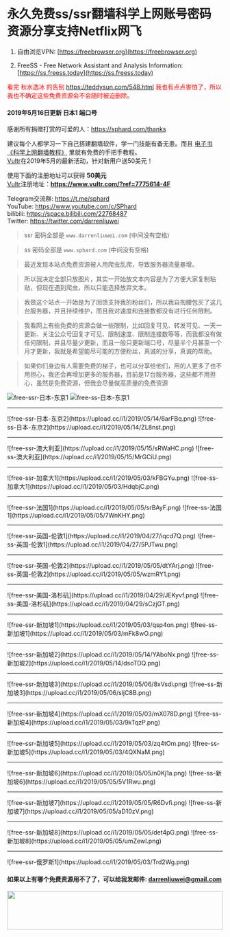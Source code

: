 # 永久免费ss/ssr翻墙科学上网账号密码资源分享支持Netflix网飞
1. 自由浏览VPN: [https://freebrowser.org](https://freebrowser.org)

2. FreeSS - Free Network Assistant and Analysis Information: [https://ss.freess.today](https://ss.freess.today)

<font color="red">看完 秋水逸冰 的告别 <a href="https://teddysun.com/548.html">https://teddysun.com/548.html</a> 我也有点点害怕了，所以我也不确定这些免费资源会不会随时被迫删除。</font>

#### 2019年5月16日更新 日本1 端口号

感谢所有捐赠打赏的可爱的人：https://sphard.com/thanks

建议每个人都学习一下自己搭建翻墙软件，学一门技能有备无患。而且 [电子书《科学上网翻墙教程》](https://darren110.github.io) 里就有免费的手把手教程。<br>
[Vultr](https://www.vultr.com/?ref=7775614-4F)在2019年5月的最新活动，针对新用户送50美元！

使用下面的注册地址可以获得 **50美元**<br>
[Vultr](https://www.vultr.com/?ref=7775614-4F)注册地址：**https://www.vultr.com/?ref=7775614-4F**

Telegram交流群: https://t.me/sphard<br>
YouTube: https://www.youtube.com/c/SPhard<br>
bilibili: https://space.bilibili.com/22768487<br>
Twitter: https://twitter.com/darrenliuwei
>ssr 密码全部是 `www.darrenliuwei.com` (中间没有空格)

>ss 密码全部是 `www.sphard.com` (中间没有空格)

>最近发现本站点免费资源被人用爬虫乱爬，导致服务器流量暴增。

>所以我决定全部只放图片，其实一开始放文本内容是为了方便大家复制粘贴，但现在遇到爬虫，所以只能选择放弃文本。

>我做这个站点一开始是为了回馈支持我的粉丝们，所以我自掏腰包买了这几台服务器，并且持续维护，而且我对速度和连接数都没有进行任何限制。

>我看网上有些免费的资源会做一些限制，比如回复可见、转发可见、一天一更新、关注公众号回复才可见、限制速度、限制连接数等等，而我都没有做任何限制，并且尽量少更新，而且一般只更新端口号，尽量半个月甚至一个月才更新，我就是希望能尽可能的方便粉丝，真诚的分享，真诚的帮助。

>如果你们身边有人需要免费的梯子，也可以分享给他们，用的人更多了也不用担心，我还会再增加更多的服务器，目前是17台服务器，这些都不用担心，虽然是免费资源，但我会尽量做高质量的免费资源

![free-ssr-日本-东京1](https://upload.cc/i1/2019/05/16/6giaCz.png)
![free-ss-日本-东京1](https://upload.cc/i1/2019/05/16/VRmFBp.png)
<hr>
![free-ssr-日本-东京2](https://upload.cc/i1/2019/05/14/6arFBq.png)
![free-ss-日本-东京2](https://upload.cc/i1/2019/05/14/ZL8nst.png)
<hr>
![free-ssr-澳大利亚](https://upload.cc/i1/2019/05/15/sRWaHC.png)
![free-ss-澳大利亚](https://upload.cc/i1/2019/05/15/MrGCiU.png)
<hr>
![free-ssr-加拿大1](https://upload.cc/i1/2019/05/03/kFBGYu.png)
![free-ss-加拿大1](https://upload.cc/i1/2019/05/03/HdqbjC.png)
<hr>
![free-ssr-法国1](https://upload.cc/i1/2019/05/05/srBAyF.png)
![free-ss-法国1](https://upload.cc/i1/2019/05/05/7WnKHY.png)
<hr>
![free-ssr-英国-伦敦1](https://upload.cc/i1/2019/04/27/iqcd7Q.png)
![free-ss-英国-伦敦1](https://upload.cc/i1/2019/04/27/5PJTwu.png)
<hr>
![free-ssr-英国-伦敦2](https://upload.cc/i1/2019/05/05/dtYArj.png)
![free-ss-英国-伦敦2](https://upload.cc/i1/2019/05/05/wzmRY1.png)
<hr>
![free-ssr-美国-洛杉矶](https://upload.cc/i1/2019/04/29/JEKyvf.png)
![free-ss-美国-洛杉矶](https://upload.cc/i1/2019/04/29/sCzjGT.png)
<hr>
![free-ssr-新加坡1](https://upload.cc/i1/2019/05/03/qsp4on.png)
![free-ss-新加坡1](https://upload.cc/i1/2019/05/03/mFk8wO.png)
<hr>
![free-ssr-新加坡2](https://upload.cc/i1/2019/05/14/YAboNx.png)
![free-ss-新加坡2](https://upload.cc/i1/2019/05/14/dsoTDQ.png)
<hr>
![free-ssr-新加坡3](https://upload.cc/i1/2019/05/06/8xVsdi.png)
![free-ss-新加坡3](https://upload.cc/i1/2019/05/06/sljC8B.png)
<hr>
![free-ssr-新加坡4](https://upload.cc/i1/2019/05/03/mX078D.png)
![free-ss-新加坡4](https://upload.cc/i1/2019/05/03/9kTqzP.png)
<hr>
![free-ssr-新加坡5](https://upload.cc/i1/2019/05/03/zq4tOm.png)
![free-ss-新加坡5](https://upload.cc/i1/2019/05/03/4QXNaM.png)
<hr>
![free-ssr-新加坡6](https://upload.cc/i1/2019/05/05/n0Kj1a.png)
![free-ss-新加坡6](https://upload.cc/i1/2019/05/05/5V1Rwu.png)
<hr>
![free-ssr-新加坡7](https://upload.cc/i1/2019/05/05/R6Dvfi.png)
![free-ss-新加坡7](https://upload.cc/i1/2019/05/05/aD10zV.png)
<hr>
![free-ssr-新加坡8](https://upload.cc/i1/2019/05/05/det4pG.png)
![free-ss-新加坡8](https://upload.cc/i1/2019/05/05/umZewl.png)
<hr>
![free-ssr-俄罗斯1](https://upload.cc/i1/2019/05/03/Trd2Wg.png)

#### 如果以上有哪个免费资源用不了了，可以给我发邮件: darrenliuwei@gmail.com

<a href="https://www.vultr.com/?ref=7775614-4F"><img src="https://www.vultr.com/media/banner_1.png" width="100%" height="90"></a>